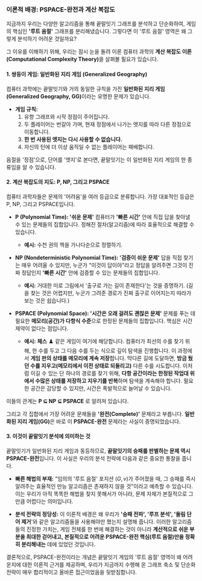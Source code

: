 ### 이론적 배경: PSPACE-완전과 계산 복잡도

지금까지 우리는 다양한 알고리즘을 통해 끝말잇기 그래프를 분석하고 단순화하여, 게임의 핵심인 **'루트 음절'** 그래프를 분리해냈습니다. 그렇다면 이 '루트 음절' 영역은 왜 그렇게 분석하기 어려운 것일까요?

그 이유를 이해하기 위해, 우리는 잠시 눈을 돌려 이론 컴퓨터 과학의 <strong>계산 복잡도 이론(Computational Complexity Theory)</strong>을 살펴볼 필요가 있습니다.

#### 1. 쌍둥이 게임: 일반화된 지리 게임 (Generalized Geography)

컴퓨터 과학에는 끝말잇기와 거의 동일한 규칙을 가진 <strong>일반화된 지리 게임(Generalized Geography, GG)</strong>이라는 유명한 문제가 있습니다.

- **게임 규칙:**
  1.  유향 그래프와 시작 정점이 주어집니다.
  2.  두 플레이어는 번갈아 가며, 현재 정점에서 나가는 엣지를 따라 다른 정점으로 이동합니다.
  3.  **한 번 사용된 엣지는 다시 사용할 수 없습니다.**
  4.  자신의 턴에 더 이상 움직일 수 없는 플레이어는 패배합니다.

음절을 '정점'으로, 단어를 '엣지'로 본다면, 끝말잇기는 이 일반화된 지리 게임의 한 종류임을 알 수 있습니다.

#### 2. 계산 복잡도의 지도: P, NP, 그리고 PSPACE

컴퓨터 과학자들은 문제의 '어려움'을 여러 등급으로 분류합니다. 가장 대표적인 등급은 P, NP, 그리고 PSPACE입니다.

- **P (Polynomial Time): '쉬운 문제'**
  컴퓨터가 **'빠른 시간'** 안에 직접 답을 찾아낼 수 있는 문제들의 집합입니다. 정해진 절차(알고리즘)에 따라 효율적으로 해결할 수 있습니다.
  - **예시:** 수천 권의 책을 가나다순으로 정렬하기.

- **NP (Nondeterministic Polynomial Time): '검증이 쉬운 문제'**
  답을 직접 찾기는 매우 어려울 수 있지만, 누군가 "이것이 답이야"라고 정답을 알려주면 그것이 진짜 정답인지 **'빠른 시간'** 안에 검증할 수 있는 문제들의 집합입니다.
  - **예시:** 거대한 미로 그림에서 '출구로 가는 길이 존재한다'는 것을 증명하기. (길을 찾는 것은 어렵지만, 누군가 그려준 경로가 진짜 출구로 이어지는지 따라가 보는 것은 쉽습니다.)

- **PSPACE (Polynomial Space): '시간은 오래 걸려도 괜찮은 문제'**
  문제를 푸는 데 필요한 **메모리(공간)가 다항식 수준**으로 한정된 문제들의 집합입니다. 핵심은 시간 제약이 없다는 점입니다.
  - **예시:** **체스** ♟️ 같은 게임이 여기에 해당합니다. 컴퓨터가 최선의 수를 찾기 위해, 한 수를 두고 그 다음 수를 두는 식으로 깊이 탐색을 진행합니다. 이 과정에서 **게임 판의 상태를 메모리에 계속 저장**합니다. 막다른 길에 도달하면, **방금 뒀던 수를 지우고(메모리에서 이전 상태로 되돌리고)** 다른 수를 시도합니다. 이처럼 이길 수 있는 단 하나의 경로를 찾기 위해, **다항 공간이라는 한정된 작업대 위에서 수많은 상태를 저장하고 지우기를 반복**하며 탐색을 계속해야 합니다. 필요한 공간은 감당할 수 있지만, 시간은 폭발적으로 늘어날 수 있습니다.

이들의 관계는 **P ⊆ NP ⊆ PSPACE** 로 알려져 있습니다.

그리고 각 집합에서 가장 어려운 문제들을 **'완전(Complete)'** 문제라고 부릅니다. <strong>일반화된 지리 게임(GG)</strong>은 바로 이 **PSPACE-완전** 문제라는 사실이 증명되었습니다.

#### 3. 이것이 끝말잇기 분석에 의미하는 것

끝말잇기가 일반화된 지리 게임과 동등하므로, **끝말잇기의 승패를 판별하는 문제 역시 PSPACE-완전**입니다. 이 사실은 우리의 분석 전략에 다음과 같은 중요한 통찰을 줍니다.

- **빠른 해법의 부재:** "임의의 '루트 음절' 포지션 ($G,v$)가 주어졌을 때, 그 승패를 즉시 알려주는 효율적인 만능 알고리즘은 존재하지 않을 것"이라고 예측할 수 있습니다. 이는 우리가 아직 똑똑한 해법을 찾지 못해서가 아니라, 문제 자체가 본질적으로 그만큼 어렵다는 의미입니다.

- **분석 전략의 정당성:** 이 이론적 배경은 왜 우리가 <strong>'승패 전파', '루프 분석', '돌림 단어 제거</strong>'와 같은 알고리즘들을 사용해야만 했는지 설명해 줍니다. 이러한 알고리즘들의 진정한 가치는, 게임 전체를 한 번에 해결하는 것이 아니라 **계산적으로 쉬운 부분을 최대한 걷어내고, 본질적으로 어려운 PSPACE-완전 핵심(루트 음절)만을 정확히 분리해내는** 데에 있었던 것입니다.

결론적으로, PSPACE-완전이라는 개념은 끝말잇기 게임의 '루트 음절' 영역이 왜 어려운지에 대한 이론적 근거를 제공하며, 우리가 지금까지 수행해 온 그래프 축소 및 단순화 전략이 매우 합리적이고 올바른 접근이었음을 뒷받침합니다.
